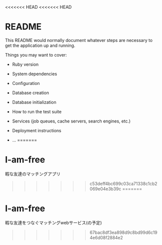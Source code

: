 <<<<<<< HEAD
<<<<<<< HEAD
# README

This README would normally document whatever steps are necessary to get the
application up and running.

Things you may want to cover:

* Ruby version

* System dependencies

* Configuration

* Database creation

* Database initialization

* How to run the test suite

* Services (job queues, cache servers, search engines, etc.)

* Deployment instructions

* ...
=======
# I-am-free
暇な友達のマッチングアプリ
>>>>>>> c53deff4bc699c03ca71338c1cb2069e04e3b39c
=======
# I-am-free
暇な友達をつなぐマッチングwebサービス(の予定)
>>>>>>> 67bac8df3ea898d9c8bd99d6c194e6d08f2884e2
